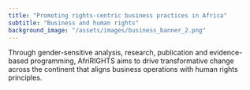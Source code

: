 ```yaml
---
title: "Promoting rights-centric business practices in Africa"
subtitle: "Business and human rights"
background_image: "/assets/images/business_banner_2.png"
---
```


Through gender-sensitive analysis, research, publication and evidence-based programming, AfriRIGHTS aims to drive transformative change across the continent that aligns business operations with human rights principles.
